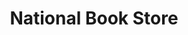 ---
title: "National Book Store"
url: /manila/national-book-store-c-m-recto-avenue/
shop: Bücher
---